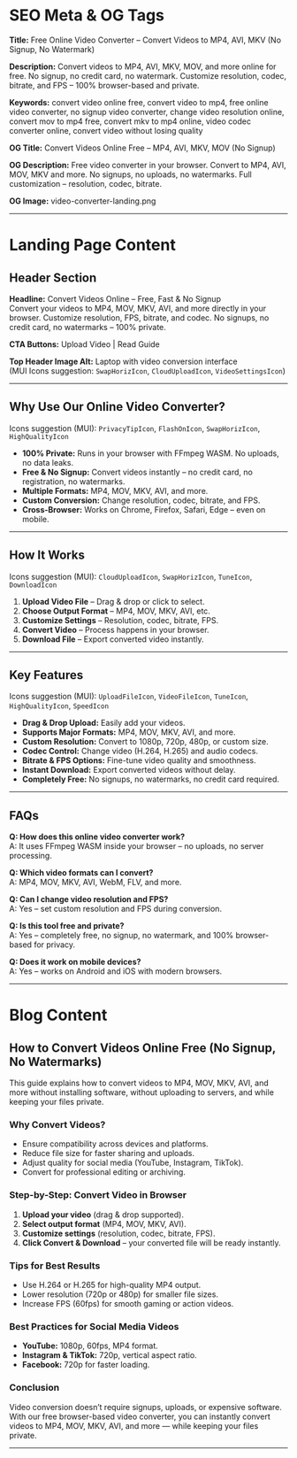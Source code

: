 # SEO Meta & OG Tags

**Title:** Free Online Video Converter – Convert Videos to MP4, AVI, MKV (No Signup, No Watermark)

**Description:** Convert videos to MP4, AVI, MKV, MOV, and more online for free. No signup, no credit card, no watermark. Customize resolution, codec, bitrate, and FPS – 100% browser-based and private.

**Keywords:** convert video online free, convert video to mp4, free online video converter, no signup video converter, change video resolution online, convert mov to mp4 free, convert mkv to mp4 online, video codec converter online, convert video without losing quality

**OG Title:** Convert Videos Online Free – MP4, AVI, MKV, MOV (No Signup)

**OG Description:** Free video converter in your browser. Convert to MP4, AVI, MOV, MKV and more. No signups, no uploads, no watermarks. Full customization – resolution, codec, bitrate.

**OG Image:** video-converter-landing.png

---

# Landing Page Content

## Header Section

**Headline:** Convert Videos Online – Free, Fast & No Signup  
Convert your videos to MP4, MOV, MKV, AVI, and more directly in your browser. Customize resolution, FPS, bitrate, and codec. No signups, no credit card, no watermarks – 100% private.

**CTA Buttons:** Upload Video | Read Guide  

**Top Header Image Alt:** Laptop with video conversion interface  
(MUI Icons suggestion: `SwapHorizIcon`, `CloudUploadIcon`, `VideoSettingsIcon`)

---

## Why Use Our Online Video Converter?

Icons suggestion (MUI): `PrivacyTipIcon`, `FlashOnIcon`, `SwapHorizIcon`, `HighQualityIcon`

- **100% Private:** Runs in your browser with FFmpeg WASM. No uploads, no data leaks.  
- **Free & No Signup:** Convert videos instantly – no credit card, no registration, no watermarks.  
- **Multiple Formats:** MP4, MOV, MKV, AVI, and more.  
- **Custom Conversion:** Change resolution, codec, bitrate, and FPS.  
- **Cross-Browser:** Works on Chrome, Firefox, Safari, Edge – even on mobile.  

---

## How It Works

Icons suggestion (MUI): `CloudUploadIcon`, `SwapHorizIcon`, `TuneIcon`, `DownloadIcon`

1. **Upload Video File** – Drag & drop or click to select.  
2. **Choose Output Format** – MP4, MOV, MKV, AVI, etc.  
3. **Customize Settings** – Resolution, codec, bitrate, FPS.  
4. **Convert Video** – Process happens in your browser.  
5. **Download File** – Export converted video instantly.  

---

## Key Features

Icons suggestion (MUI): `UploadFileIcon`, `VideoFileIcon`, `TuneIcon`, `HighQualityIcon`, `SpeedIcon`

- **Drag & Drop Upload:** Easily add your videos.  
- **Supports Major Formats:** MP4, MOV, MKV, AVI, and more.  
- **Custom Resolution:** Convert to 1080p, 720p, 480p, or custom size.  
- **Codec Control:** Change video (H.264, H.265) and audio codecs.  
- **Bitrate & FPS Options:** Fine-tune video quality and smoothness.  
- **Instant Download:** Export converted videos without delay.  
- **Completely Free:** No signups, no watermarks, no credit card required.  

---

## FAQs

**Q: How does this online video converter work?**  
A: It uses FFmpeg WASM inside your browser – no uploads, no server processing.  

**Q: Which video formats can I convert?**  
A: MP4, MOV, MKV, AVI, WebM, FLV, and more.  

**Q: Can I change video resolution and FPS?**  
A: Yes – set custom resolution and FPS during conversion.  

**Q: Is this tool free and private?**  
A: Yes – completely free, no signup, no watermark, and 100% browser-based for privacy.  

**Q: Does it work on mobile devices?**  
A: Yes – works on Android and iOS with modern browsers.  

---

# Blog Content

## How to Convert Videos Online Free (No Signup, No Watermarks)

This guide explains how to convert videos to MP4, MOV, MKV, AVI, and more without installing software, without uploading to servers, and while keeping your files private.

### Why Convert Videos?

- Ensure compatibility across devices and platforms.  
- Reduce file size for faster sharing and uploads.  
- Adjust quality for social media (YouTube, Instagram, TikTok).  
- Convert for professional editing or archiving.  

### Step-by-Step: Convert Video in Browser

1. **Upload your video** (drag & drop supported).  
2. **Select output format** (MP4, MOV, MKV, AVI).  
3. **Customize settings** (resolution, codec, bitrate, FPS).  
4. **Click Convert & Download** – your converted file will be ready instantly.  

### Tips for Best Results

- Use H.264 or H.265 for high-quality MP4 output.  
- Lower resolution (720p or 480p) for smaller file sizes.  
- Increase FPS (60fps) for smooth gaming or action videos.  

### Best Practices for Social Media Videos

- **YouTube:** 1080p, 60fps, MP4 format.  
- **Instagram & TikTok:** 720p, vertical aspect ratio.  
- **Facebook:** 720p for faster loading.  

### Conclusion

Video conversion doesn’t require signups, uploads, or expensive software. With our free browser-based video converter, you can instantly convert videos to MP4, MOV, MKV, AVI, and more — while keeping your files private.

---
